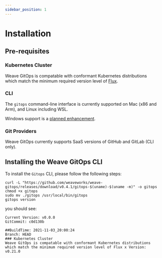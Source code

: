 ```yaml
---
sidebar_position: 1
---
```

# Installation

## Pre-requisites

### Kubernetes Cluster
Weave GitOps is compatable with conformant Kubernetes distributions which match the minimum required version level of [Flux](https://fluxcd.io/docs/installation/#prerequisites).

### CLI
The `gitops` command-line interface is currently supported on Mac (x86 and Arm), and Linux including WSL.

Windows support is a [planned enhancement](https://github.com/weaveworks/weave-gitops/issues/663).

### Git Providers
Weave GitOps currently supports SaaS versions of GitHub and GitLab (CLI only).

## Installing the Weave GitOps CLI

To install the `Gitops` CLI, please follow the following steps:

```console
curl -L "https://github.com/weaveworks/weave-gitops/releases/download/v0.4.1/gitops-$(uname)-$(uname -m)" -o gitops
chmod +x gitops
sudo mv ./gitops /usr/local/bin/gitops
gitops version
```

you should see:

```console
Current Version: v0.0.0
GitCommit: c0d130b

##BuildTime: 2021-11-03_20:00:24
Branch: HEAD
### Kubernetes Cluster
Weave GitOps is compatable with conformant Kubernetes distributions which match the minimum required version level of Flux x Version: v0.21.0
```
